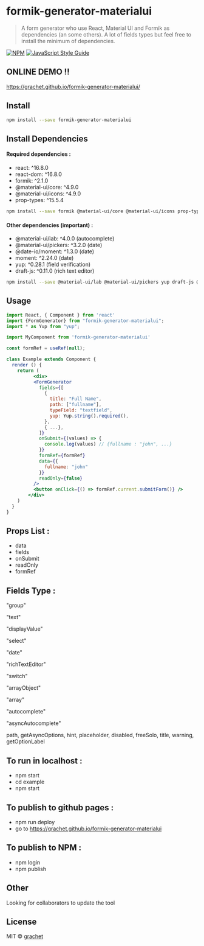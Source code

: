 # formik-generator-materialui

>  A form generator who use React, Material UI and Formik as dependencies (an some others). A lot of fields types but feel free to install the minimum of dependencies.

[![NPM](https://img.shields.io/npm/v/formik-generator-materialui.svg)](https://www.npmjs.com/package/formik-generator-materialui) [![JavaScript Style Guide](https://img.shields.io/badge/code_style-standard-brightgreen.svg)](https://standardjs.com)

## ONLINE DEMO !!

<a href="https://grachet.github.io/formik-generator-materialui/" target="_blank">https://grachet.github.io/formik-generator-materialui/</a>

## Install

```bash
npm install --save formik-generator-materialui
```

## Install Dependencies

#### Required dependencies :

-  react: ^16.8.0
-  react-dom: ^16.8.0
-  formik: ^2.1.0
-  @material-ui/core: ^4.9.0
-  @material-ui/icons: ^4.9.0
-  prop-types: ^15.5.4

 ```bash
npm install --save formik @material-ui/core @material-ui/icons prop-types
```

#### Other dependencies (important) :

-  @material-ui/lab: ^4.0.0  (autocomplete)
-  @material-ui/pickers: ^3.2.0  (date)
-  @date-io/moment: ^1.3.0  (date)
-  moment: ^2.24.0 (date)
-  yup: ^0.28.1  (field verification)
-  draft-js: ^0.11.0  (rich text editor)

 ```bash
npm install --save @material-ui/lab @material-ui/pickers yup draft-js @date-io/moment@1.x moment
```

## Usage

```jsx
import React, { Component } from 'react'
import {FormGenerator} from "formik-generator-materialui";
import * as Yup from "yup";

import MyComponent from 'formik-generator-materialui'

const formRef = useRef(null);

class Example extends Component {
  render () {
    return (
          <div>
          <FormGenerator
            fields={[
              {
                title: "Full Name",
                path: ["fullname"],
                typeField: "textfield",
                yup: Yup.string().required(),
              },
              { ...},
            ]}
            onSubmit={(values) => {
              console.log(values) // {fullname : "john", ...}
            }}
            formRef={formRef}
            data={{
              fullname: "john"
            }}
            readOnly={false}
          />
          <button onClick={() => formRef.current.submitForm()} />
        </div>
    )
  }
}
```

## Props List :

- data
- fields
- onSubmit
- readOnly
- formRef

## Fields Type :

"group"

"text"

"displayValue"

"select"

"date"

"richTextEditor"

"switch"

"arrayObject"

"array"

"autocomplete"

"asyncAutocomplete"

 path, getAsyncOptions, hint, placeholder, disabled, freeSolo, title, warning, getOptionLabel

## To run in localhost :

- npm start
- cd example
- npm start

## To publish to github pages :

- npm run deploy
- go to https://grachet.github.io/formik-generator-materialui

## To publish to NPM :

- npm login
- npm publish

## Other

Looking for collaborators to update the tool

## License

MIT © [grachet](https://github.com/grachet/)
